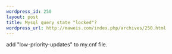 ```yaml
--- 
wordpress_id: 250
layout: post
title: Mysql query state "locked"?
wordpress_url: http://maweis.com/index.php/archives/250.html
---
```

add "low-priority-updates" to my.cnf file.
